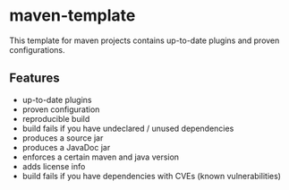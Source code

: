 # maven-template
This template for maven projects contains up-to-date plugins and proven configurations.

## Features
* up-to-date plugins 
* proven configuration
* reproducible build
* build fails if you have undeclared / unused dependencies
* produces a source jar
* produces a JavaDoc jar
* enforces a certain maven and java version
* adds license info
* build fails if you have dependencies with CVEs (known vulnerabilities)
